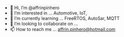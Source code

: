 - 👋 Hi, I’m @affrinpinhero
- 👀 I’m interested in ... Automotive, IoT, 
- 🌱 I’m currently learning ... FreeRTOS, AutoSar, MQTT
- 💞️ I’m looking to collaborate on ... 
- 📫 How to reach me ... affrin.pinhero@hotmail.com

<!---
affrinpinhero/affrinpinhero is a ✨ special ✨ repository because its `README.md` (this file) appears on your GitHub profile.
You can click the Preview link to take a look at your changes.
--->
